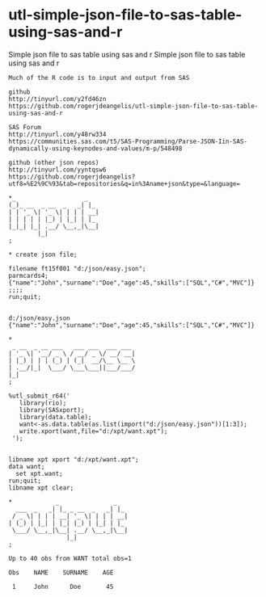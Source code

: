 # utl-simple-json-file-to-sas-table-using-sas-and-r
Simple json file to sas table using sas and r
    Simple json file to sas table using sas and r                                                                      
                                                                                                                       
    Much of the R code is to input and output from SAS                                                                 
                                                                                                                       
    github                                                                                                             
    http://tinyurl.com/y2fd46zn                                                                                        
    https://github.com/rogerjdeangelis/utl-simple-json-file-to-sas-table-using-sas-and-r                               
                                                                                                                       
    SAS Forum                                                                                                          
    http://tinyurl.com/y48rw334                                                                                        
    https://communities.sas.com/t5/SAS-Programming/Parse-JSON-Iin-SAS-dynamically-using-keynodes-and-values/m-p/548498 
                                                                                                                       
    github (other json repos)                                                                                          
    http://tinyurl.com/yyntqsw6                                                                                        
    https://github.com/rogerjdeangelis?utf8=%E2%9C%93&tab=repositories&q=in%3Aname+json&type=&language=                
                                                                                                                       
    *_                   _                                                                                             
    (_)_ __  _ __  _   _| |_                                                                                           
    | | '_ \| '_ \| | | | __|                                                                                          
    | | | | | |_) | |_| | |_                                                                                           
    |_|_| |_| .__/ \__,_|\__|                                                                                          
            |_|                                                                                                        
    ;                                                                                                                  
                                                                                                                       
    * create json file;                                                                                                
                                                                                                                       
    filename ft15f001 "d:/json/easy.json";                                                                             
    parmcards4;                                                                                                        
    {"name":"John","surname":"Doe","age":45,"skills":["SQL","C#","MVC"]}                                               
    ;;;;                                                                                                               
    run;quit;                                                                                                          
                                                                                                                       
                                                                                                                       
    d:/json/easy.json                                                                                                  
    {"name":"John","surname":"Doe","age":45,"skills":["SQL","C#","MVC"]}                                               
                                                                                                                       
    *                                                                                                                  
     _ __  _ __ ___   ___ ___  ___ ___                                                                                 
    | '_ \| '__/ _ \ / __/ _ \/ __/ __|                                                                                
    | |_) | | | (_) | (_|  __/\__ \__ \                                                                                
    | .__/|_|  \___/ \___\___||___/___/                                                                                
    |_|                                                                                                                
    ;                                                                                                                  
                                                                                                                       
    %utl_submit_r64('                                                                                                  
       library(rio);                                                                                                   
       library(SASxport);                                                                                              
       library(data.table);                                                                                            
       want<-as.data.table(as.list(import("d:/json/easy.json"))[1:3]);                                                 
       write.xport(want,file="d:/xpt/want.xpt");                                                                       
     ');                                                                                                               
                                                                                                                       
                                                                                                                       
    libname xpt xport "d:/xpt/want.xpt";                                                                               
    data want;                                                                                                         
      set xpt.want;                                                                                                    
    run;quit;                                                                                                          
    libname xpt clear;                                                                                                 
                                                                                                                       
    *            _               _                                                                                     
      ___  _   _| |_ _ __  _   _| |_                                                                                   
     / _ \| | | | __| '_ \| | | | __|                                                                                  
    | (_) | |_| | |_| |_) | |_| | |_                                                                                   
     \___/ \__,_|\__| .__/ \__,_|\__|                                                                                  
                    |_|                                                                                                
    ;                                                                                                                  
                                                                                                                       
    Up to 40 obs from WANT total obs=1                                                                                 
                                                                                                                       
    Obs    NAME    SURNAME    AGE                                                                                      
                                                                                                                       
     1     John      Doe       45                                                                                      
                                                                                                                       
                                                                                                                       
                                                                                                                       
